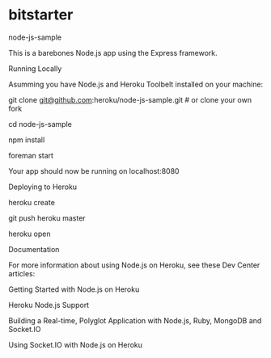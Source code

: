 bitstarter
==========

node-js-sample

This is a barebones Node.js app using the Express framework.

Running Locally

Asumming you have Node.js and Heroku Toolbelt installed on your machine:

git clone git@github.com:heroku/node-js-sample.git # or clone your own fork

cd node-js-sample

npm install

foreman start

Your app should now be running on localhost:8080

Deploying to Heroku

heroku create

git push heroku master

heroku open

Documentation

For more information about using Node.js on Heroku, see these Dev Center articles:

Getting Started with Node.js on Heroku

Heroku Node.js Support

Building a Real-time, Polyglot Application with Node.js, Ruby, MongoDB and Socket.IO

Using Socket.IO with Node.js on Heroku




